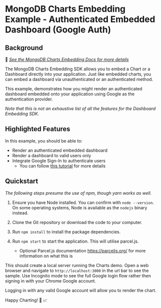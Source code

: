 # MongoDB Charts Embedding Example - Authenticated Embedded Dashboard (Google Auth)

## Background

📄 _[See the MongoDB Charts Embedding Docs for more details](https://dochub.mongodb.org/core/charts-embedding-dashboards)_

The MongoDB Charts Embedding SDK allows you to embed a Chart or a Dashboard directly into your application. Just like embedded charts, you can embed a dashboard via unauthenticated or an authenticated method.

This example, demonstrates how you might render an authenticated dashboard embedded onto your application using Google as the authentication provider.

_Note that this is not an exhaustive list of all the features for the Dashboard Embedding SDK._

## Highlighted Features

In this example, you should be able to:

- Render an authenticated embedded dashboard
- Render a dashboard to valid users only
- Integrate Google Sign-In to authenticate users
  - You can follow [this tutorial](https://developers.google.com/identity/sign-in/web/sign-in) for more details

## Quickstart

_The following steps presume the use of npm, though yarn works as well._

1. Ensure you have Node installed. You can confirm with `node --version`. On some operating systems, Node is available as the `nodejs` binary instead.

2. Clone the Git repository or download the code to your computer.

3. Run `npm install` to install the package dependencies.

4. Run `npm start` to start the application. This will utilise parcel.js.
   - Optional Parcel.js documentation https://parceljs.org/ for more information on what this is

This should create a local server running the Charts demo. Open a web browser and navigate to `http://localhost:3000` in the url bar to see the sample. Use Incognito mode to see the full Google login flow rather then signing in with your Chrome Google account.

Logging in with any valid Google account will allow you to render the chart.

Happy Charting! 🚀 📈
